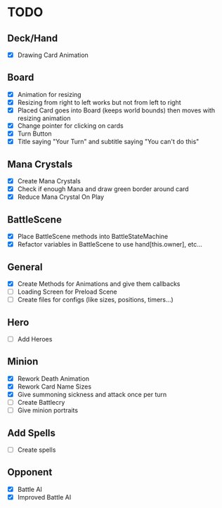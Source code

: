 # TODO

## Deck/Hand

- [x] Drawing Card Animation

## Board

- [x] Animation for resizing
- [x] Resizing from right to left works but not from left to right
- [x] Placed Card goes into Board (keeps world bounds) then moves with resizing animation
- [x] Change pointer for clicking on cards
- [x] Turn Button
- [x] Title saying "Your Turn" and subtitle saying "You can't do this"

## Mana Crystals

- [x] Create Mana Crystals
- [x] Check if enough Mana and draw green border around card
- [x] Reduce Mana Crystal On Play

## BattleScene

- [x] Place BattleScene methods into BattleStateMachine
- [x] Refactor variables in BattleScene to use hand[this.owner], etc...

## General

- [x] Create Methods for Animations and give them callbacks
- [ ] Loading Screen for Preload Scene
- [ ] Create files for configs (like sizes, positions, timers...)

## Hero

- [ ] Add Heroes

## Minion

- [x] Rework Death Animation
- [x] Rework Card Name Sizes
- [x] Give summoning sickness and attack once per turn
- [ ] Create Battlecry
- [ ] Give minion portraits

## Add Spells

- [ ] Create spells

## Opponent

- [x] Battle AI
- [x] Improved Battle AI
